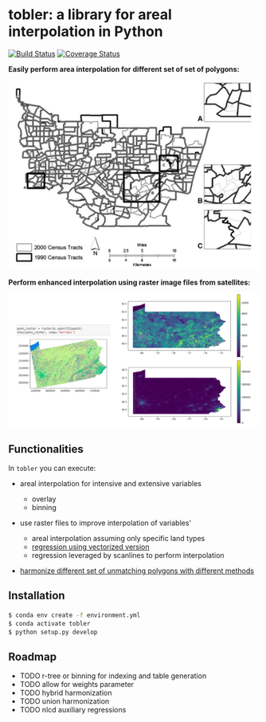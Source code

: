 # tobler: a library for areal interpolation in Python

[![Build Status](https://travis-ci.com/pysal/tobler.svg?branch=master)](https://travis-ci.org/pysal/tobler)
[![Coverage Status](https://coveralls.io/github/pysal/tobler?branch=master.svg?branch=master)](https://coveralls.io/github/pysal/tobler?branch=master&service=github&kill_cache=1)
					
**Easily perform area interpolation for different set of set of polygons:**

![](figs/toy_census_tracts_example.png)

**Perform enhanced interpolation using raster image files from satellites:**

![](figs/raster_lattice_example.png)

## Functionalities

In `tobler` you can execute:

* areal interpolation for intensive and extensive variables
	+ overlay
	+ binning
	
* use raster files to improve interpolation of variables'
    + areal interpolation assuming only specific land types
    + [regression using vectorized version](https://github.com/spatialucr/tobler/blob/master/examples/vectorized_raster_example.ipynb)
    + regression leveraged by scanlines to perform interpolation

* [harmonize different set of unmatching polygons with different methods](https://github.com/spatialucr/tobler/blob/master/examples/harmonizing_community_example.ipynb)

## Installation

```bash
$ conda env create -f environment.yml
$ conda activate tobler 
$ python setup.py develop
```

## Roadmap

* TODO r-tree or binning for indexing and table generation
* TODO allow for weights parameter
* TODO hybrid harmonization
* TODO union harmonization
* TODO nlcd auxiliary regressions
